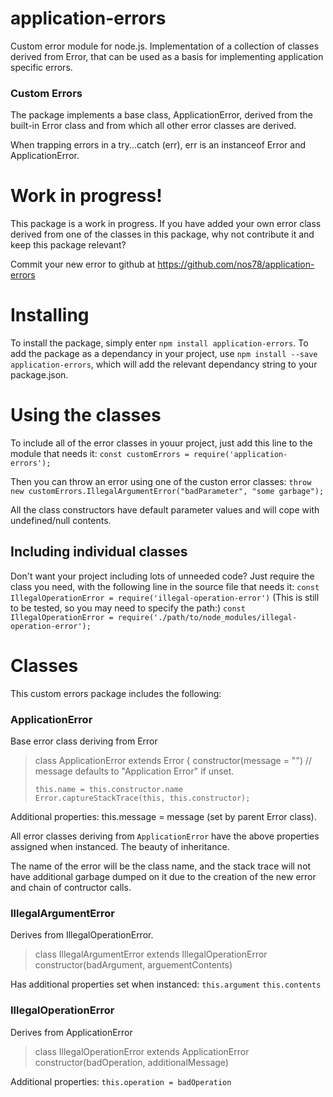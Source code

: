 # application-errors
Custom error module for node.js. Implementation of a collection of classes
derived from Error, that can be used as a basis for implementing application
specific errors.

### Custom Errors
The package implements a base class, ApplicationError, derived from the built-in
Error class and from which all other error classes are derived.

When trapping errors in a try...catch (err), err is an instanceof Error and
ApplicationError.



# Work in progress!
This package is a work in progress. If you have added your own error class
derived from one of the classes in this package, why not contribute it and keep
this package relevant?

Commit your new error to github at https://github.com/nos78/application-errors



# Installing
To install the package, simply enter `npm install application-errors`. To add
the package as a dependancy in your project, use `npm install --save application-errors`, which will add the relevant dependancy string to your package.json.

# Using the classes
To include all of the error classes in youur project, just add this line to the
module that needs it:
`const customErrors = require('application-errors');`

Then you can throw an error using one of the custon error classes:
`throw new customErrors.IllegalArgumentError("badParameter", "some garbage");`

All the class constructors have default parameter values and will cope with undefined/null contents.

## Including individual classes
Don't want your project including lots of unneeded code? Just require the class
you need, with the following line in the source file that needs it:
`const IllegalOperationError = require('illegal-operation-error')`
(This is still to be tested, so you may need to specify the path:)
`const IllegalOperationError = require('./path/to/node_modules/illegal-operation-error');`


# Classes
This custom errors package includes the following:

### ApplicationError
Base error class deriving from Error
> class ApplicationError extends Error {
>     constructor(message = "")
>     // message defaults to "Application Error" if unset.
>
>     this.name = this.constructor.name
>     Error.captureStackTrace(this, this.constructor);
>

Additional properties:
this.message = message (set by parent Error class).

All error classes deriving from `ApplicationError` have the above properties
assigned when instanced. The beauty of inheritance.

The name of the error will be the class name, and the stack trace will not
have additional garbage dumped on it due to the creation of the new error and
chain of contructor calls.

### IllegalArgumentError
Derives from IllegalOperationError.

> class IllegalArgumentError extends IllegalOperationError
>     constructor(badArgument, arguementContents)

Has additional properties set when instanced:
`this.argument`
`this.contents`

### IllegalOperationError
Derives from ApplicationError

> class IllegalOperationError extends ApplicationError
>     constructor(badOperation, additionalMessage)

Additional properties:
`this.operation = badOperation`
